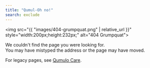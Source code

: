 ```yaml
---
title: "Qumul-Oh no!"
search: exclude
---
```


<img src="{{ "images/404-grumpquat.png" | relative_url }}" style="width:200px;height:232px;" alt="404 Grumpquat">

<p>We couldn't find the page you were looking for.<br>
You may have mistyped the address or the page may have moved.</p>

For legacy pages, see [Qumulo Care](https://care.qumulo.com).
